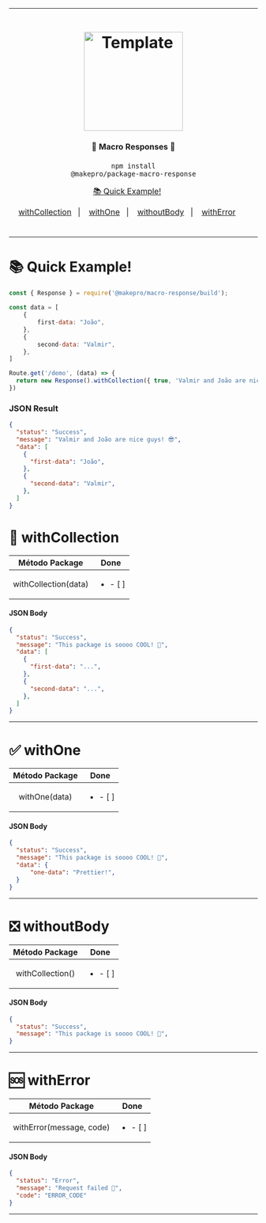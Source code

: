 <table align="center"><tr><td align="center" width="9999">
<h1 align="center">
    <img alt="Template" title="#delicinhas" src="https://madewithlaravel.com/mandant/madewithlaravel/images/logo.png" width="200px" />
</h1>

<h4 align="center">
 📱 Macro Responses 🚀
</h4>

<code align="center">npm install @makepro/package-macro-response</code>

<p align="center">
  <a href="#-quick-example!">📚 Quick Example!</a>&nbsp;&nbsp;&nbsp;&nbsp;&nbsp;&nbsp;
</p>

<p align="center">
  <a href="#-withcollection">withCollection</a>&nbsp;&nbsp;&nbsp;|&nbsp;&nbsp;&nbsp;
  <a href="#-withone">withOne</a>&nbsp;&nbsp;&nbsp;|&nbsp;&nbsp;&nbsp;
  <a href="#-withoutbody">withoutBody</a>&nbsp;&nbsp;&nbsp;|&nbsp;&nbsp;&nbsp;
  <a href="#-witherror">withError</a>&nbsp;&nbsp;&nbsp;&nbsp;&nbsp;&nbsp;
</p>

<br>
</td></tr></table>

# 📚 Quick Example!

```js
const { Response } = require('@makepro/macro-response/build');

const data = [
    {
        first-data: "João",
    },
    {
        second-data: "Valmir",
    },
]

Route.get('/demo', (data) => {
  return new Response().withCollection({ true, 'Valmir and João are nice guys! 😎', data });
})
```

### JSON Result

```json
{
  "status": "Success",
  "message": "Valmir and João are nice guys! 😎",
  "data": [
    {
      "first-data": "João",
    },
    {
      "second-data": "Valmir",
    },
  ]
}
```

# 🔁 withCollection

|  **Método Package**  |         **Done**         |
| :------------------: | :----------------------: |
| withCollection(data) | <ul><li>- [ ] </li></ul> |

#### JSON Body

```json
{
  "status": "Success",
  "message": "This package is soooo COOL! 🤯",
  "data": [
    {
      "first-data": "...",
    },
    {
      "second-data": "...",
    },
  ]
}
```

---

# ✅ withOne

| **Método Package** |         **Done**         |
| :----------------: | :----------------------: |
|   withOne(data)    | <ul><li>- [ ] </li></ul> |

#### JSON Body

```json
{
  "status": "Success",
  "message": "This package is soooo COOL! 🤯",
  "data": {
      "one-data": "Prettier!",
  }
}
```

---

# ❎ withoutBody

| **Método Package** |         **Done**         |
| :----------------: | :----------------------: |
|  withCollection()  | <ul><li>- [ ] </li></ul> |

#### JSON Body

```json
{
  "status": "Success",
  "message": "This package is soooo COOL! 🤯",
}
```

---

# 🆘 withError

|    **Método Package**    |         **Done**         |
| :----------------------: | :----------------------: |
| withError(message, code) | <ul><li>- [ ] </li></ul> |

#### JSON Body

```json
{
  "status": "Error",
  "message": "Request failed 🙁",
  "code": "ERROR_CODE"
}
```

---
